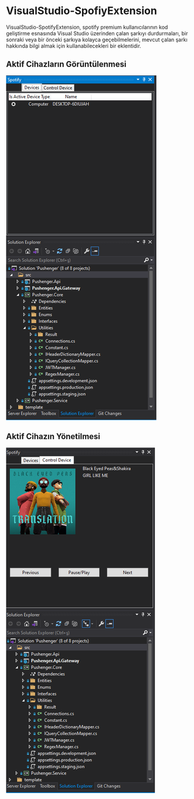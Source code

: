 # VisualStudio-SpofiyExtension
VisualStudio-SpotifyExtension, spotify premium kullanıcılarının kod geliştirme esnasında Visual Studio üzerinden çalan şarkıyı durdurmaları, bir sonraki veya bir önceki şarkıya kolayca geçebilmelerini, mevcut çalan şarkı hakkında bilgi almak için kullanabilecekleri bir eklentidir.

## Aktif Cihazların Görüntülenmesi
![Aktif cihazların görüntülenmesi](https://github.com/ofaruksahin/VisualStudio-SpofiyExtension/blob/main/Images/1.png)

## Aktif Cihazın Yönetilmesi
![Aktif Cihazın Yönetilmesi](https://github.com/ofaruksahin/VisualStudio-SpofiyExtension/blob/main/Images/2.png)
